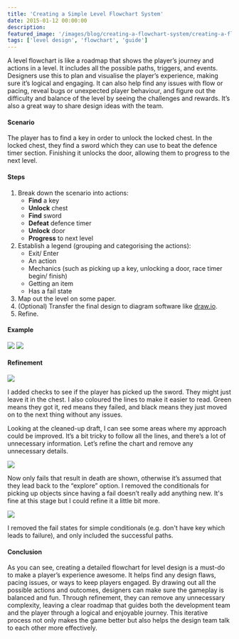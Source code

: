 ```yaml
---
title: 'Creating a Simple Level Flowchart System'
date: 2015-01-12 00:00:00
description: 
featured_image: '/images/blog/creating-a-flowchart-system/creating-a-flowchart-system-square.jpg'
tags: ['level design', 'flowchart', 'guide']
---
```


A level flowchart is like a roadmap that shows the player’s journey and actions in a level. It includes all the possible paths, triggers, and events. Designers use this to plan and visualise the player’s experience, making sure it’s logical and engaging. It can also help find any issues with flow or pacing, reveal bugs or unexpected player behaviour, and figure out the difficulty and balance of the level by seeing the challenges and rewards. It’s also a great way to share design ideas with the team.

#### Scenario

The player has to find a key in order to unlock the locked chest. In the locked chest, they find a sword which they can use to beat the defence timer section. Finishing it unlocks the door, allowing them to progress to the next level.

#### Steps

1. Break down the scenario into actions:
    - **Find** a key
    - **Unlock** chest
    - **Find** sword
    - **Defeat** defence timer
    - **Unlock** door
    - **Progress** to next level
2. Establish a legend (grouping and categorising the actions):
    - Exit/ Enter
    - An action
    - Mechanics (such as picking up a key, unlocking a door, race timer begin/ finish)
    - Getting an item
    - Has a fail state
3. Map out the level on some paper.
4. (Optional) Transfer the final design to diagram software like [draw.io](https://app.diagrams.net/).
6. Refine.

#### Example

<div class="gallery" data-columns="2">
    <img src='/images/blog/creating-a-flowchart-system/notes-1.jpg' />
    <img src='/images/blog/creating-a-flowchart-system/notes-2.jpg' />
</div>

#### Refinement

<img src='/images/blog/creating-a-flowchart-system/flowchart-version-1.jpg'/>

I added checks to see if the player has picked up the sword. They might just leave it in the chest. I also coloured the lines to make it easier to read. Green means they got it, red means they failed, and black means they just moved on to the next thing without any issues.

Looking at the cleaned-up draft, I can see some areas where my approach could be improved. It’s a bit tricky to follow all the lines, and there’s a lot of unnecessary information. Let’s refine the chart and remove any unnecessary details.

<img src='/images/blog/creating-a-flowchart-system/flowchart-version-2.jpg'/>

 
Now only fails that result in death are shown, otherwise it’s assumed that they lead back to the “explore” option. I removed the conditionals for picking up objects since having a fail doesn’t really add anything new. It's fine at this stage but I could refine it a little bit more.

<img src='/images/blog/creating-a-flowchart-system/flowchart-version-3.jpg'/>

I removed the fail states for simple conditionals (e.g. don't have key which leads to failure), and only included the successful paths.

#### Conclusion

As you can see, creating a detailed flowchart for level design is a must-do to make a player’s experience awesome. It helps find any design flaws, pacing issues, or ways to keep players engaged. By drawing out all the possible actions and outcomes, designers can make sure the gameplay is balanced and fun. Through refinement, they can remove any unnecessary complexity, leaving a clear roadmap that guides both the development team and the player through a logical and enjoyable journey. This iterative process not only makes the game better but also helps the design team talk to each other more effectively.